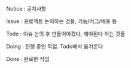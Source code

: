 Notice : 공지사항

Issue : 프로젝트 논의하는 것들, 기능/버그/배포 등

Todo : 이슈 논의 후 만들어야겠다, 해야된다 하는 것들

Doing : 진행 중인 작업. Todo에서 옮겨온다

Done : 완료한 작업
